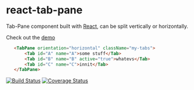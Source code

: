 # react-tab-pane

Tab-Pane component built with [React](http://facebook.github.io/react), can be split vertically or horizontally.

Check out the [demo](http://possessive-parent.surge.sh/)


```html
   <TabPane orientation="horizontal" className="my-tabs">
       <Tab id="A" name="A">some stuff</Tab>
       <Tab id="B" name="B" active="true">whatevs</Tab>
       <Tab id="C" name="C">innit</Tab>
   </TabPane>
```

[![Build Status](https://travis-ci.org/tomkp/react-tab-pane.png)](https://travis-ci.org/tomkp/react-tab-pane)
[![Coverage Status](https://coveralls.io/repos/tomkp/react-tab-pane/badge.svg?branch=master)](https://coveralls.io/r/tomkp/react-tab-pane?branch=master)
